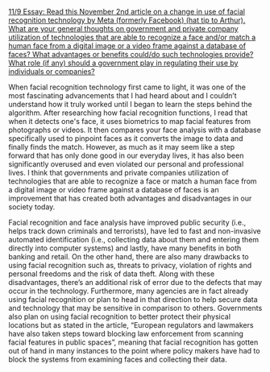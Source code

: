 [11/9 Essay: Read this November 2nd article on a change in use of facial recognition technology by Meta (formerly Facebook) (hat tip to Arthur). What are your general thoughts on government and private company utilization of technologies that are able to recognize a face and/or match a human face from a digital image or a video frame against a database of faces? What advantages or benefits could/do such technologies provide? What role (if any) should a government play in regulating their use by individuals or companies?](https://www.npr.org/2021/11/02/1051504165/facebook-delete-facial-recognition-data-privacy)

When facial recognition technology first came to light, it was one of the most fascinating advancements that I had heard about and I couldn’t understand how it truly worked until I began to learn the steps behind the algorithm.  After researching how facial recognition functions, I read that when it detects one's face, it uses biometrics to map facial features from photographs or videos.  It then compares your face analysis with a database specifically used to pinpoint faces as it converts the image to data and finally finds the match.  However, as much as it may seem like a step forward that has only done good in our everyday lives, it has also been significantly overused and even violated our personal and professional lives.  I think that governments and private companies utilization of technologies that are able to recognize a face or match a human face from a digital image or video frame against a database of faces is an improvement that has created both advantages and disadvantages in our society today.  
 
Facial recognition and face analysis have improved public security (i.e., helps track down criminals and terrorists), have led to fast and non-invasive automated identification (i.e., collecting data about them and entering them directly into computer systems) and lastly, have many benefits in both banking and retail.  On the other hand, there are also many drawbacks to using facial recognition such as, threats to privacy, violation of rights and personal freedoms and the risk of data theft.  Along with these disadvantages, there’s an additional risk of error due to the defects that may occur in the technology.  Furthermore, many agencies are in fact already using facial recognition or plan to head in that direction to help secure data and technology that may be sensitive in comparison to others.  Governments also plan on using facial recognition to better protect their physical locations but as stated in the article, “European regulators and lawmakers have also taken steps toward blocking law enforcement from scanning facial features in public spaces”, meaning that facial recognition has gotten out of hand in many instances to the point where policy makers have had to block the systems from examining faces and collecting their data.   
